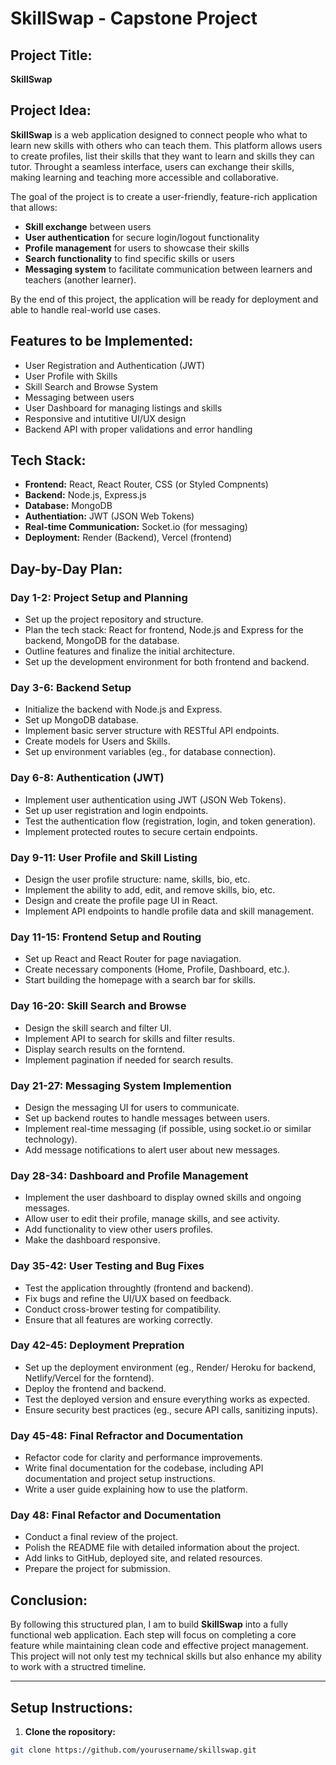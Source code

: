 # SkillSwap - Capstone Project

## Project Title:
**SkillSwap**

## Project Idea:

**SkillSwap** is a web application designed to connect people who what to learn new skills with others who can teach them.  This platform allows users to create profiles, list their skills that they want to learn and skills they can tutor. Throught a seamless interface, users can exchange their skills, making learning and teaching more accessible and collaborative.

The goal of the project is to create a user-friendly, feature-rich application that allows:

- **Skill exchange** between users
- **User authentication** for secure login/logout functionality
- **Profile management** for users to showcase their skills
- **Search functionality** to find specific skills or users 
- **Messaging system** to facilitate communication between learners and teachers (another learner).

By the end of this project, the application will be ready for deployment and able to handle real-world use cases.

## Features to be Implemented:

- User Registration and Authentication (JWT)
- User Profile with Skills
- Skill Search and Browse System
- Messaging between users
- User Dashboard for managing listings and skills
- Responsive and intutitive UI/UX design
- Backend API with proper validations and error handling

## Tech Stack:
- **Frontend:** React, React Router, CSS (or Styled Compnents)
- **Backend:** Node.js, Express.js
- **Database:** MongoDB
- **Authentiation:** JWT (JSON Web Tokens)
- **Real-time Communication:** Socket.io (for messaging)
- **Deployment:** Render (Backend), Vercel (frontend)

## Day-by-Day Plan:

### Day 1-2: Project Setup and Planning
- Set up the project repository and structure.
- Plan the tech stack: React for frontend, Node.js and Express for the backend, MongoDB for the database.
- Outline features and finalize the initial architecture.
- Set up the development environment for both frontend and backend.


### Day 3-6:  Backend Setup

- Initialize the backend with Node.js and Express.
- Set up MongoDB database.
- Implement basic server structure with RESTful API endpoints.
- Create models for Users and Skills.
- Set up environment variables (eg., for database connection).


### Day 6-8: Authentication (JWT)

- Implement user authentication using JWT (JSON Web Tokens).
- Set up user registration and login endpoints.
- Test the authentication flow (registration, login, and token generation).
- Implement protected routes to secure certain endpoints.

### Day 9-11: User Profile and Skill Listing

- Design the user profile structure: name, skills, bio, etc.
- Implement the ability to add, edit, and remove skills, bio, etc.
- Design and create the profile page UI in React.
- Implement API endpoints to handle profile data and skill management.


### Day 11-15: Frontend Setup and Routing

- Set up React and React Router for page naviagation.
- Create necessary components (Home, Profile, Dashboard, etc.).
- Start building the homepage with a search bar for skills.

### Day 16-20: Skill Search and Browse

- Design the skill search and filter UI.
- Implement API to search for skills and filter results.
- Display search results on the forntend.
- Implement pagination if needed for search results.


### Day 21-27: Messaging System Implemention


- Design the messaging UI for users to communicate.
- Set up backend routes to handle messages between users.
- Implement real-time messaging (if possible, using socket.io or similar technology).
- Add message notifications to alert user about new messages.

### Day 28-34: Dashboard and Profile Management

- Implement the user dashboard to display owned skills and ongoing messages.
- Allow user to edit their profile, manage skills, and see activity.
- Add functionality to view other users profiles.
- Make the dashboard responsive.


### Day 35-42: User Testing and Bug Fixes 

- Test the application throughtly (frontend and backend).
- Fix bugs and refine the UI/UX based on feedback.
- Conduct cross-brower testing for compatibility.
- Ensure that all features are working correctly.


### Day 42-45: Deployment Prepration

- Set up the deployment environment (eg., Render/ Heroku for backend, Netlify/Vercel for the forntend).
- Deploy the frontend and backend.
- Test the deployed version and ensure everything works as expected.
- Ensure security best practices (eg., secure API calls, sanitizing inputs).

### Day 45-48: Final Refractor and Documentation

- Refactor code for clarity and performance improvements.
- Write final documentation for the codebase, including API documentation and project setup instructions.
- Write a user guide explaining how to use the platform.


### Day 48: Final Refactor and Documentation

- Conduct a final review of the project.
- Polish the README file with detailed information about the project.
- Add links to GitHub, deployed site, and related resources.
- Prepare the project for submission.


## Conclusion:
By following this structured plan, I am to build **SkillSwap** into a fully functional web application. Each step will focus on completing a core feature while maintaining clean code and effective project management.  This project will not only test my technical skills but also enhance my ability to work with a structred timeline.

---

## Setup Instructions:

1. **Clone the ropository:**

```bash
git clone https://github.com/yourusername/skillswap.git
